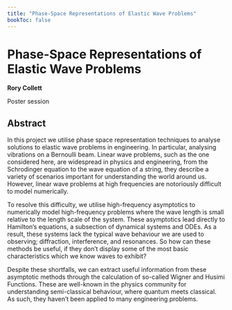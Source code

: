 ```yaml
---
title: "Phase-Space Representations of Elastic Wave Problems"
bookToc: false
---
```


# Phase-Space Representations of Elastic Wave Problems

**Rory Collett**

Poster session



## Abstract

In this project we utilise phase space representation techniques to analyse solutions to elastic wave problems in engineering. In particular, analysing vibrations on a Bernoulli beam. Linear wave problems, such as the one considered here, are widespread in physics and engineering, from the Schrodinger equation to the wave equation of a string, they describe a variety of scenarios important for understanding the world around us. However, linear wave problems at high frequencies are notoriously difficult to model numerically.

To resolve this difficulty, we utilise high-frequency asymptotics to numerically model high-frequency problems where the wave length is small relative to the length scale of the system. These asymptotics lead directly to Hamilton’s equations, a subsection of dynamical systems and ODEs. As a result, these systems lack the typical wave behaviour we are used to observing; diffraction, interference, and resonances. So how can these methods be useful, if they don’t display some of the most basic characteristics which we know waves to exhibit?

Despite these shortfalls, we can extract useful information from these asymptotic methods through the calculation of so-called Wigner and Husimi Functions. These are well-known in the physics community for understanding semi-classical behaviour, where quantum meets classical. As such, they haven’t been applied to many engineering problems.


